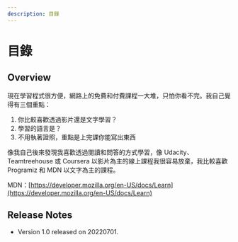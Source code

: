 ```yaml
---
description: 目錄
---
```


# 目錄

##

## Overview

現在學習程式很方便，網路上的免費和付費課程一大堆，只怕你看不完。我自己覺得有三個重點：

1. 你比較喜歡透過影片還是文字學習？
2. 學習的語言是？
3. 不用執著證照，重點是上完課你能寫出東西

像我自己後來發現我喜歡透過閱讀和問答的方式學習，像 Udacity、Teamtreehouse 或 Coursera 以影片為主的線上課程我很容易放棄，我比較喜歡 Programiz 和 MDN 以文字為主的課程。



MDN：[https://developer.mozilla.org/en-US/docs/Learn](https://developer.mozilla.org/en-US/docs/Learn)

## Release Notes

* Version 1.0 released on 20220701.
